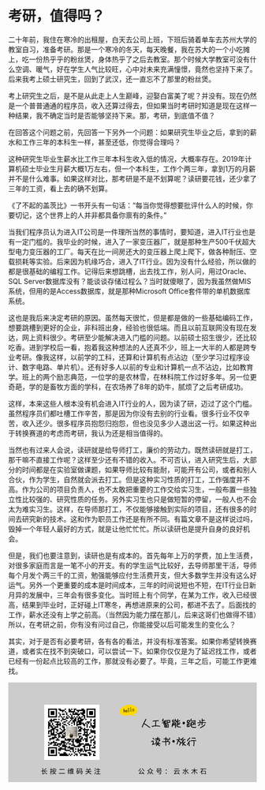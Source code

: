 # 考研，值得吗？

二十年前，我住在寒冷的出租屋，白天去公司上班，下班后骑着单车去苏州大学的教室自习，准备考研。那是一个寒冷的冬天，每天晚餐，我在苏大的一个小吃摊上，吃一份热乎乎的粉丝煲，身体热乎了之后去教室。那个时候大学教室可没有什么空调、暖气，好在学生人气比较旺，心中对未来充满憧憬，竟然也坚持下来了。后来我考上硕士研究生，回到了武汉，还一直忘不了那里的粉丝煲。

考上研究生之后，是不是从此走上人生巅峰，迎娶白富美了呢？并没有。现在仍然是一个普普通通的程序员，收入还算过得去，但如果当时考研时知道是现在这样一种结果，我不确定当时是否能够坚持下来。那，考研，到底值不值？

在回答这个问题之前，先回答一下另外一个问题：如果研究生毕业之后，拿到的薪水和工作三年的本科生一样，甚至还低，你觉得合理吗？

这种研究生毕业生薪水比工作三年本科生收入低的情况，大概率存在。2019年计算机硕士毕业生月薪大概1万左右，但一个本科生，工作个两三年，拿到1万的月薪并不是什么难事。如果这样对比，那考研是不是不划算呢？读研要花钱，还少拿了三年的工资，看上去的确不划算。

《了不起的盖茨比》一书开头有一句话：“每当你觉得想要批评什么人的时候，你要切记，这个世界上的人并非都具备你禀有的条件。”

当我们程序员认为进入IT公司是一件理所当然的事情时，要知道，进入IT行业也是有一定门槛的。我毕业的时候，进入了一家变压器厂，就是那种生产500千伏超大型电力变压器的工厂。每天在比一间房还大的变压器上爬上爬下，做各种耐压、空载损耗等实验。后来因为机缘巧合，进入了IT行业。因为没有什么经验，所以做的都是很基础的编程工作。记得后来想跳槽，出去找工作，别人问，用过Oracle、SQL Server数据库没有？能谈谈存储过程么？当时就傻眼了，因为我虽然做MIS系统，但用的是Access数据库，就是那种Microsoft Office套件带的单机数据库系统。

这也是我后来决定考研的原因。虽然每天很忙，但是都是做的一些基础编码工作，想要跳槽到更好的企业，非科班出身，经验也很低端。而且以前互联网没有现在发达，网上资料很少。考研至少能解决进入门槛的问题。以前硕士招生很少，还比较吃香。进到学校后一看，抱着我这种想法的人还真不少，班上一大半的人都是跨专业考研。像我这样，以前学的工科，还算和计算机有点沾边（至少学习过程序设计、数字电路、单片机）。还有好多人以前的专业和计算机一点不沾边，比如教育学。班上的两个励志典范，一位学的是农林雪，在林科院工作过好多年。另一位更奇葩，学的是畜牧方面的学科，在农场养了8年的奶牛，腻烦了之后考研成功。

这样，本来这些人根本没有机会进入IT行业的人，因为读了研，迈过了这个门槛。虽然程序员们都吐槽工作辛苦，那是因为你没有去别的行业看。很多行业不仅辛苦，收入还少。很多程序员抱怨归抱怨，但也没见多少人退出这一行。如果这种出于转换赛道的考虑而考研，我认为还是相当值得的。

当然也有过来人会说，读研就是给导师打工，廉价的劳动力。既然读研就是打工，那干嘛不直接工作呢？这样至少还有不错的收入。不可否认，进入研究生后，大部分的时间都是在实验室做课题，如果导师比较有能耐，可能开有公司，或者和别人合伙，作为学生，自然就会派去打工。但是这种实习性质的打工，工作强度并不高。作为公司的项目负责人，也不太敢把重要的工作交给实习生，一般布置一些独立性比较强的、研究性质的任务。另外实习生也只是做短暂的停留，一般人也不会太为难实习生。这样，在导师那打工，不仅能够接触到实际的项目，还有很多的时间去研究新的技术。这和作为职员工作还是有所不同。有篇文章不是这样说过吗，毁掉一个年轻人最好的方式，就是让他忙忙忙。所以读研也是提升自身的良好机会。

但是，我们也要注意到，读研也是有成本的。首先每年上万的学费，加上生活费，对很多家庭而言是一笔不小的开支。有的学生运气比较好，去导师那里干活，导师每个月发个两三千的工资，勉强能够应付生活费开支，但大多数学生并没有这么好运气。另外一个更重要的成本是时间成本，三年的时间说短也不短，在IT行业日新月异的发展中，三年会有很多变化。当时班上有个同学，在某为工作，收入已经很高，结果到毕业时，正好碰上IT寒冬，再想进原来的公司，都进不去了。后面找的工作，薪水还没有上学之前高。（当然因为能力摆在那儿，后来这哥们也做得不错）所以，在考研之前，你有没有问过自己，你能接受以后可能发生的变化么？

其实，对于是否有必要考研，各有各的看法，并没有标准答案。如果你希望转换赛道，或者实在找不到突破口，可以尝试一下。如果你仅仅是为了延迟找工作，或者已经有一份起点比较高的工作，那就没有必要了。毕竟，三年之后，可能工作更难找。


![images](https://raw.githubusercontent.com/mogoweb/mywritings/master/book_wechat/common_images/%E5%BE%AE%E4%BF%A1%E5%85%AC%E4%BC%97%E5%8F%B7_%E5%85%B3%E6%B3%A8%E4%BA%8C%E7%BB%B4%E7%A0%81.png)